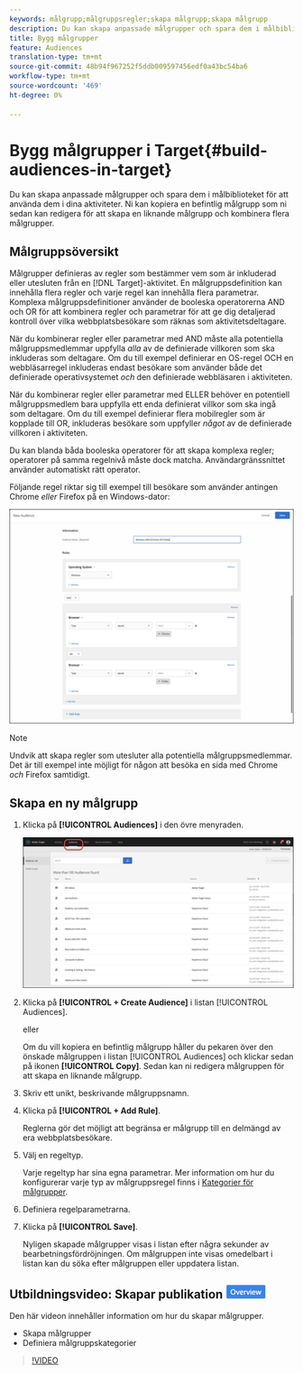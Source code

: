 ```yaml
---
keywords: målgrupp;målgruppsregler;skapa målgrupp;skapa målgrupp
description: Du kan skapa anpassade målgrupper och spara dem i målbiblioteket för att använda dem i dina aktiviteter. Ni kan kopiera en befintlig målgrupp som ni sedan kan redigera för att skapa en liknande målgrupp och kombinera flera målgrupper.
title: Bygg målgrupper
feature: Audiences
translation-type: tm+mt
source-git-commit: 48b94f967252f5ddb009597456edf0a43bc54ba6
workflow-type: tm+mt
source-wordcount: '469'
ht-degree: 0%

---
```



# Bygg målgrupper i Target{#build-audiences-in-target}

Du kan skapa anpassade målgrupper och spara dem i målbiblioteket för att använda dem i dina aktiviteter. Ni kan kopiera en befintlig målgrupp som ni sedan kan redigera för att skapa en liknande målgrupp och kombinera flera målgrupper.

## Målgruppsöversikt

Målgrupper definieras av regler som bestämmer vem som är inkluderad eller utesluten från en [!DNL Target]-aktivitet. En målgruppsdefinition kan innehålla flera regler och varje regel kan innehålla flera parametrar. Komplexa målgruppsdefinitioner använder de booleska operatorerna AND och OR för att kombinera regler och parametrar för att ge dig detaljerad kontroll över vilka webbplatsbesökare som räknas som aktivitetsdeltagare.

När du kombinerar regler eller parametrar med AND måste alla potentiella målgruppsmedlemmar uppfylla *alla* av de definierade villkoren som ska inkluderas som deltagare. Om du till exempel definierar en OS-regel OCH en webbläsarregel inkluderas endast besökare som använder både det definierade operativsystemet *och* den definierade webbläsaren i aktiviteten.

När du kombinerar regler eller parametrar med ELLER behöver en potentiell målgruppsmedlem bara uppfylla ett enda definierat villkor som ska ingå som deltagare. Om du till exempel definierar flera mobilregler som är kopplade till OR, inkluderas besökare som uppfyller *något* av de definierade villkoren i aktiviteten.

Du kan blanda båda booleska operatorer för att skapa komplexa regler; operatorer på samma regelnivå måste dock matcha. Användargränssnittet använder automatiskt rätt operator.

Följande regel riktar sig till exempel till besökare som använder antingen Chrome *eller* Firefox på en Windows-dator:

![Skapa målgrupper](assets/audience_create.png)

>[!NOTE]
>
>Undvik att skapa regler som utesluter alla potentiella målgruppsmedlemmar. Det är till exempel inte möjligt för någon att besöka en sida med Chrome *och* Firefox samtidigt.

## Skapa en ny målgrupp

1. Klicka på **[!UICONTROL Audiences]** i den övre menyraden.

   ![](assets/audiences_list.png)

1. Klicka på **[!UICONTROL + Create Audience]** i listan [!UICONTROL Audiences].

   eller

   Om du vill kopiera en befintlig målgrupp håller du pekaren över den önskade målgruppen i listan [!UICONTROL Audiences] och klickar sedan på ikonen **[!UICONTROL Copy]**. Sedan kan ni redigera målgruppen för att skapa en liknande målgrupp.

1. Skriv ett unikt, beskrivande målgruppsnamn.
1. Klicka på **[!UICONTROL + Add Rule]**.

   Reglerna gör det möjligt att begränsa er målgrupp till en delmängd av era webbplatsbesökare.
1. Välj en regeltyp.

   Varje regeltyp har sina egna parametrar. Mer information om hur du konfigurerar varje typ av målgruppsregel finns i [Kategorier för målgrupper](/help/c-target/c-audiences/c-target-rules/target-rules.md#concept_E3A77E42F1644503A829B5107B20880D).
1. Definiera regelparametrarna.
1. Klicka på **[!UICONTROL Save]**.

   Nyligen skapade målgrupper visas i listan efter några sekunder av bearbetningsfördröjningen. Om målgruppen inte visas omedelbart i listan kan du söka efter målgruppen eller uppdatera listan.

## Utbildningsvideo: Skapar publikation ![Översikt](/help/assets/overview.png)

Den här videon innehåller information om hur du skapar målgrupper.

* Skapa målgrupper
* Definiera målgruppskategorier

>[!VIDEO](https://video.tv.adobe.com/v/17392)